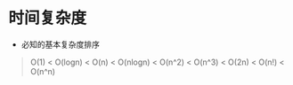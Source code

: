 # 时间复杂度

- 必知的基本复杂度排序

> O(1) < O(logn) < O(n) < O(nlogn) < O(n^2) < O(n^3) < O(2n) < O(n!) < O(n^n)